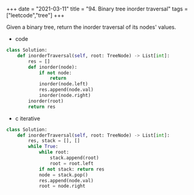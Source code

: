 +++
date = "2021-03-11"
title = "94. Binary tree inorder traversal"
tags = ["leetcode","tree"]
+++

Given a binary tree, return the inorder traversal of its nodes' values.

- code
```py
class Solution:
    def inorderTraversal(self, root: TreeNode) -> List[int]:
        res = []
        def inorder(node):
            if not node:
                return
            inorder(node.left)
            res.append(node.val)
            inorder(node.right)
        inorder(root)
        return res

```
- c iterative
```py
class Solution:
    def inorderTraversal(self, root: TreeNode) -> List[int]:
        res, stack = [], []
        while True:
            while root:
                stack.append(root)
                root = root.left
            if not stack: return res
            node = stack.pop()
            res.append(node.val)
            root = node.right
```
